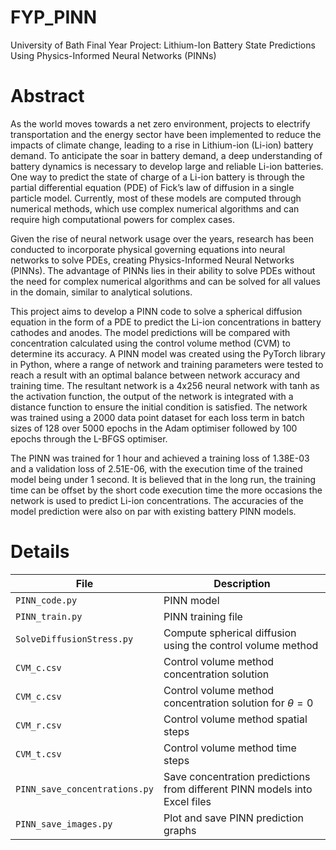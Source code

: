 # FYP_PINN
University of Bath Final Year Project: Lithium-Ion Battery State Predictions Using Physics-Informed Neural Networks (PINNs)

# Abstract
As the world moves towards a net zero environment, projects to electrify transportation and the energy sector have been implemented to reduce the impacts of climate change, leading to a rise in Lithium-ion (Li-ion) battery demand. To anticipate the soar in battery demand, a deep understanding of battery dynamics is necessary to develop large and reliable Li-ion batteries. One way to predict the state of charge of a Li-ion battery is through the partial differential equation (PDE) of Fick’s law of diffusion in a single particle model. Currently, most of these models are computed through numerical methods, which use complex numerical algorithms and can require high computational powers for complex cases.  
  
Given the rise of neural network usage over the years, research has been conducted to incorporate physical governing equations into neural networks to solve PDEs, creating Physics-Informed Neural Networks (PINNs). The advantage of PINNs lies in their ability to solve PDEs without the need for complex numerical algorithms and can be solved for all values in the domain, similar to analytical solutions.  
  
This project aims to develop a PINN code to solve a spherical diffusion equation in the form of a PDE to predict the Li-ion concentrations in battery cathodes and anodes. The model predictions will be compared with concentration calculated using the control volume method (CVM) to determine its accuracy.
A PINN model was created using the PyTorch library in Python, where a range of network and training parameters were tested to reach a result with an optimal balance between network accuracy and training time. The resultant network is a 4x256 neural network with tanh as the activation function, the output of the network is integrated with a distance function to ensure the initial condition is satisfied. The network was trained using a 2000 data point dataset for each loss term in batch sizes of 128 over 5000 epochs in the Adam optimiser followed by 100 epochs through the L-BFGS optimiser.  
  
The PINN was trained for 1 hour and achieved a training loss of 1.38E-03 and a validation loss of 2.51E-06, with the execution time of the trained model being under 1 second. It is believed that in the long run, the training time can be offset by the short code execution time the more occasions the network is used to predict Li-ion concentrations. The accuracies of the model prediction were also on par with existing battery PINN models.

# Details
| File | Description |
| --- | --- |
| `PINN_code.py` | PINN model |
| `PINN_train.py` | PINN training file |
| `SolveDiffusionStress.py` | Compute spherical diffusion using the control volume method |
| `CVM_c.csv` | Control volume method concentration solution |
| `CVM_c.csv` | Control volume method concentration solution for $\theta =0$ |
| `CVM_r.csv` | Control volume method spatial steps |
| `CVM_t.csv` | Control volume method time steps |
| `PINN_save_concentrations.py` | Save concentration predictions from different PINN models into Excel files |
| `PINN_save_images.py` | Plot and save PINN prediction graphs |
